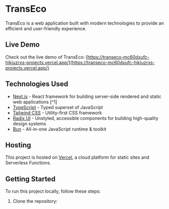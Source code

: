 # TransEco

TransEco is a web application built with modern technologies to provide an efficient and user-friendly experience.

## Live Demo

Check out the live demo of TransEco: [https://transeco-mc60dxufc-hikiuzrxs-projects.vercel.app/](https://transeco-mc60dxufc-hikiuzrxs-projects.vercel.app/)

## Technologies Used

- [Next.js](https://nextjs.org/) - React framework for building server-side rendered and static web applications [^1]
- [TypeScript](https://www.typescriptlang.org/) - Typed superset of JavaScript
- [Tailwind CSS](https://tailwindcss.com/) - Utility-first CSS framework
- [Radix UI](https://www.radix-ui.com/) - Unstyled, accessible components for building high-quality design systems
- [Bun](https://bun.sh/) - All-in-one JavaScript runtime & toolkit

## Hosting

This project is hosted on [Vercel](https://vercel.com/), a cloud platform for static sites and Serverless Functions.

## Getting Started

To run this project locally, follow these steps:

1. Clone the repository:


